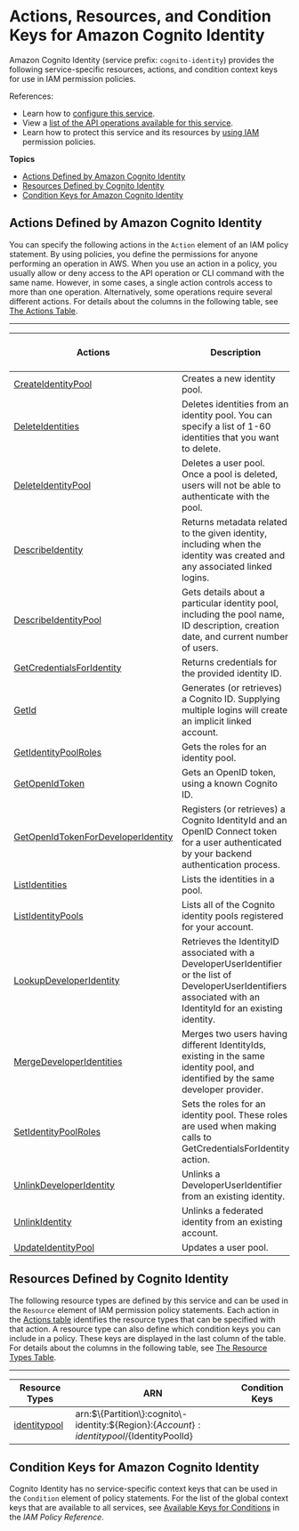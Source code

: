 # Actions, Resources, and Condition Keys for Amazon Cognito Identity<a name="list_amazoncognitoidentity"></a>

Amazon Cognito Identity \(service prefix: `cognito-identity`\) provides the following service\-specific resources, actions, and condition context keys for use in IAM permission policies\.

References:
+ Learn how to [configure this service](http://docs.aws.amazon.com/cognito/latest/developerguide/)\.
+ View a [list of the API operations available for this service](http://docs.aws.amazon.com/cognitoidentity/latest/APIReference/)\.
+ Learn how to protect this service and its resources by [using IAM](http://docs.aws.amazon.com/cognito/latest/developerguide/cognito-identity.html) permission policies\.

**Topics**
+ [Actions Defined by Amazon Cognito Identity](#amazoncognitoidentity-actions-as-permissions)
+ [Resources Defined by Cognito Identity](#amazoncognitoidentity-resources-for-iam-policies)
+ [Condition Keys for Amazon Cognito Identity](#amazoncognitoidentity-policy-keys)

## Actions Defined by Amazon Cognito Identity<a name="amazoncognitoidentity-actions-as-permissions"></a>

You can specify the following actions in the `Action` element of an IAM policy statement\. By using policies, you define the permissions for anyone performing an operation in AWS\. When you use an action in a policy, you usually allow or deny access to the API operation or CLI command with the same name\. However, in some cases, a single action controls access to more than one operation\. Alternatively, some operations require several different actions\. For details about the columns in the following table, see [The Actions Table](reference_policies_actions-resources-contextkeys.md#actions_table)\.


****  

| Actions | Description | Access Level | Resource Types \(\*required\) | Condition Keys | Dependent Actions | 
| --- | --- | --- | --- | --- | --- | 
|   [ CreateIdentityPool ](http://docs.aws.amazon.com/cognitoidentity/latest/APIReference/API_CreateIdentityPool.html)  | Creates a new identity pool\. | Write |  |  |  | 
|   [ DeleteIdentities ](http://docs.aws.amazon.com/cognitoidentity/latest/APIReference/API_DeleteIdentities.html)  | Deletes identities from an identity pool\. You can specify a list of 1\-60 identities that you want to delete\. | Write |  |  |  | 
|   [ DeleteIdentityPool ](http://docs.aws.amazon.com/cognitoidentity/latest/APIReference/API_DeleteIdentityPool.html)  | Deletes a user pool\. Once a pool is deleted, users will not be able to authenticate with the pool\. | Write |   [ identitypool\* ](#amazoncognitoidentity-identitypool)   |  |  | 
|   [ DescribeIdentity ](http://docs.aws.amazon.com/cognitoidentity/latest/APIReference/API_DescribeIdentity.html)  | Returns metadata related to the given identity, including when the identity was created and any associated linked logins\. | Read |  |  |  | 
|   [ DescribeIdentityPool ](http://docs.aws.amazon.com/cognitoidentity/latest/APIReference/API_DescribeIdentityPool.html)  | Gets details about a particular identity pool, including the pool name, ID description, creation date, and current number of users\. | Read |   [ identitypool\* ](#amazoncognitoidentity-identitypool)   |  |  | 
|   [ GetCredentialsForIdentity ](http://docs.aws.amazon.com/cognitoidentity/latest/APIReference/API_GetCredentialsForIdentity.html)  | Returns credentials for the provided identity ID\. | Read |  |  |  | 
|   [ GetId ](http://docs.aws.amazon.com/cognitoidentity/latest/APIReference/API_GetId.html)  | Generates \(or retrieves\) a Cognito ID\. Supplying multiple logins will create an implicit linked account\. | Write |  |  |  | 
|   [ GetIdentityPoolRoles ](http://docs.aws.amazon.com/cognitoidentity/latest/APIReference/API_GetIdentityPoolRoles.html)  | Gets the roles for an identity pool\. | Read |   [ identitypool\* ](#amazoncognitoidentity-identitypool)   |  |  | 
|   [ GetOpenIdToken ](http://docs.aws.amazon.com/cognitoidentity/latest/APIReference/API_GetOpenIdToken.html)  | Gets an OpenID token, using a known Cognito ID\. | Read |  |  |  | 
|   [ GetOpenIdTokenForDeveloperIdentity ](http://docs.aws.amazon.com/cognitoidentity/latest/APIReference/API_GetOpenIdTokenForDeveloperIdentity.html)  | Registers \(or retrieves\) a Cognito IdentityId and an OpenID Connect token for a user authenticated by your backend authentication process\. | Read |   [ identitypool\* ](#amazoncognitoidentity-identitypool)   |  |  | 
|   [ ListIdentities ](http://docs.aws.amazon.com/cognitoidentity/latest/APIReference/API_ListIdentities.html)  | Lists the identities in a pool\. | List |   [ identitypool\* ](#amazoncognitoidentity-identitypool)   |  |  | 
|   [ ListIdentityPools ](http://docs.aws.amazon.com/cognitoidentity/latest/APIReference/API_ListIdentityPools.html)  | Lists all of the Cognito identity pools registered for your account\. | List |  |  |  | 
|   [ LookupDeveloperIdentity ](http://docs.aws.amazon.com/cognitoidentity/latest/APIReference/API_LookupDeveloperIdentity.html)  | Retrieves the IdentityID associated with a DeveloperUserIdentifier or the list of DeveloperUserIdentifiers associated with an IdentityId for an existing identity\. | Read |   [ identitypool\* ](#amazoncognitoidentity-identitypool)   |  |  | 
|   [ MergeDeveloperIdentities ](http://docs.aws.amazon.com/cognitoidentity/latest/APIReference/API_MergeDeveloperIdentities.html)  | Merges two users having different IdentityIds, existing in the same identity pool, and identified by the same developer provider\. | Write |   [ identitypool\* ](#amazoncognitoidentity-identitypool)   |  |  | 
|   [ SetIdentityPoolRoles ](http://docs.aws.amazon.com/cognitoidentity/latest/APIReference/API_SetIdentityPoolRoles.html)  | Sets the roles for an identity pool\. These roles are used when making calls to GetCredentialsForIdentity action\. | Write |  |  |  | 
|   [ UnlinkDeveloperIdentity ](http://docs.aws.amazon.com/cognitoidentity/latest/APIReference/API_UnlinkDeveloperIdentity.html)  | Unlinks a DeveloperUserIdentifier from an existing identity\. | Write |   [ identitypool\* ](#amazoncognitoidentity-identitypool)   |  |  | 
|   [ UnlinkIdentity ](http://docs.aws.amazon.com/cognitoidentity/latest/APIReference/API_UnlinkIdentity.html)  | Unlinks a federated identity from an existing account\. | Write |  |  |  | 
|   [ UpdateIdentityPool ](http://docs.aws.amazon.com/cognitoidentity/latest/APIReference/API_UpdateIdentityPool.html)  | Updates a user pool\. | Write |   [ identitypool\* ](#amazoncognitoidentity-identitypool)   |  |  | 

## Resources Defined by Cognito Identity<a name="amazoncognitoidentity-resources-for-iam-policies"></a>

The following resource types are defined by this service and can be used in the `Resource` element of IAM permission policy statements\. Each action in the [Actions table](#amazoncognitoidentity-actions-as-permissions) identifies the resource types that can be specified with that action\. A resource type can also define which condition keys you can include in a policy\. These keys are displayed in the last column of the table\. For details about the columns in the following table, see [The Resource Types Table](reference_policies_actions-resources-contextkeys.md#resources_table)\.


****  

| Resource Types | ARN | Condition Keys | 
| --- | --- | --- | 
|   [ identitypool ](http://docs.aws.amazon.com/cognito/latest/developerguide/identity-pools.html)  |  arn:$\{Partition\}:cognito\-identity:$\{Region\}:$\{Account\}:identitypool/$\{IdentityPoolId\}  |  | 

## Condition Keys for Amazon Cognito Identity<a name="amazoncognitoidentity-policy-keys"></a>

Cognito Identity has no service\-specific context keys that can be used in the `Condition` element of policy statements\. For the list of the global context keys that are available to all services, see [Available Keys for Conditions](reference_policies_condition-keys.html#AvailableKeys) in the *IAM Policy Reference*\.